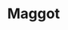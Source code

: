---
title: Maggot
slug: maagot-tools
website: https://inrae.github.io/pgd-mmdt/
description: <p>Sharing descriptive Metadata is the first essential step towards Open Scientific Data. With this in mind, Maggot was specifically designed to annotate datasets by creating a metadata file to attach to the storage space. Indeed, it allows users to easily add descriptive metadata to datasets produced within a collective of people (research unit, platform, multi-partner project, etc.). This approach fits perfectly into a data management plan as it addresses the issues of data organization and documentation, data storage and frictionless metadata sharing within this same collective and beyond.</p>
subjects:
- life-sciences
disciplines:
- biochemistry
- molecular-biology
- metabolic-biochemistry
- biomaterials
- bioengineering
standards:
type: tool
layout: tool
---